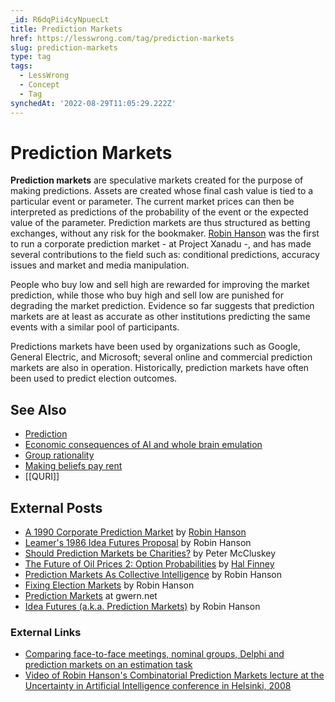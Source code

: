 ```yaml
---
_id: R6dqPii4cyNpuecLt
title: Prediction Markets
href: https://lesswrong.com/tag/prediction-markets
slug: prediction-markets
type: tag
tags:
  - LessWrong
  - Concept
  - Tag
synchedAt: '2022-08-29T11:05:29.222Z'
---
```

# Prediction Markets

**Prediction markets** are speculative markets created for the purpose of making predictions. Assets are created whose final cash value is tied to a particular event or parameter. The current market prices can then be interpreted as predictions of the probability of the event or the expected value of the parameter. Prediction markets are thus structured as betting exchanges, without any risk for the bookmaker. [Robin Hanson](https://lessestwrong.com/tag/robin-hanson) was the first to run a corporate prediction market - at Project Xanadu -, and has made several contributions to the field such as: conditional predictions, accuracy issues and market and media manipulation.

People who buy low and sell high are rewarded for improving the market prediction, while those who buy high and sell low are punished for degrading the market prediction. Evidence so far suggests that prediction markets are at least as accurate as other institutions predicting the same events with a similar pool of participants.

Predictions markets have been used by organizations such as Google, General Electric, and Microsoft; several online and commercial prediction markets are also in operation. Historically, prediction markets have often been used to predict election outcomes.

## See Also

- [Prediction](https://lessestwrong.com/tag/forecasting-and-prediction)
- [Economic consequences of AI and whole brain emulation](https://lessestwrong.com/tag/economic-consequences-of-ai-and-whole-brain-emulation)
- [Group rationality](https://lessestwrong.com/tag/group-rationality)
- [Making beliefs pay rent](https://lessestwrong.com/tag/making-beliefs-pay-rent)
- [[QURI]]

## External Posts

- [A 1990 Corporate Prediction Market](http://www.overcomingbias.com/2006/11/first_known_bus.html) by [Robin Hanson](https://lessestwrong.com/tag/robin-hanson)
- [Leamer's 1986 Idea Futures Proposal](http://www.overcomingbias.com/2006/12/leamers_1986_id.html) by Robin Hanson
- [Should Prediction Markets be Charities?](http://www.overcomingbias.com/2006/12/should_predicti.html) by Peter McCluskey
- [The Future of Oil Prices 2: Option Probabilities](http://www.overcomingbias.com/2006/12/the_future_of_o_1.html) by [Hal Finney](https://en.wikipedia.org/wiki/Hal_Finney_(cipherpunk))
- [Prediction Markets As Collective Intelligence](http://www.overcomingbias.com/2009/09/prediction-markets-as-collective-inteligence.html) by Robin Hanson
- [Fixing Election Markets](http://www.overcomingbias.com/2011/11/conditional-close-election-markets.html) by Robin Hanson
- [Prediction Markets](http://www.gwern.net/Prediction%20markets) at gwern.net
- [Idea Futures (a.k.a. Prediction Markets)](http://hanson.gmu.edu/ideafutures.html) by Robin Hanson

### External Links

- [Comparing face-to-face meetings, nominal groups, Delphi and prediction markets on an estimation task](http://dl.dropbox.com/u/5317066/2011-graefe.pdf)
- [Video of Robin Hanson's Combinatorial Prediction Markets lecture at the Uncertainty in Artificial Intelligence conference in Helsinki, 2008](http://videolectures.net/uai08_hanson_cpm/)